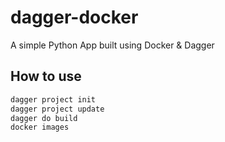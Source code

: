 # dagger-docker
A simple Python App built using Docker &amp; Dagger

## How to use
```bash
dagger project init
dagger project update
dagger do build 
docker images
```
